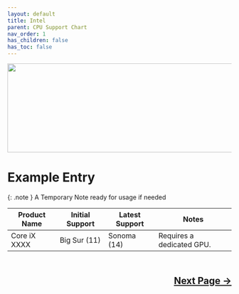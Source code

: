 ```yaml
---
layout: default
title: Intel
parent: CPU Support Chart
nav_order: 1
has_children: false
has_toc: false
---
```


<style>
  .next-button-container {
      text-align: right;
    }

  .next-button {
      top: 0px;
      bottom: 0px;
      left: 0px;
      right: 0px;
  }
</style>

<p align="center">
  <img width="650" height="200" src="../../../../assets/Header-IntelBased.png">
</p>

# Example Entry

{: .note }
A Temporary Note ready for usage if needed

| Product Name | Initial Support | Latest Support | Notes |
| --- | --- | --- | --- |
| Core iX XXXX | Big Sur (11) | Sonoma (14) | Requires a dedicated GPU. |

<h2 align="center">
  <br>
  <div class="next-button-container">
  <a class="next-button" href="../../../03-GPUSupport/index/">Next Page &rarr;</a>
  </div>
  <br>
</h2>
